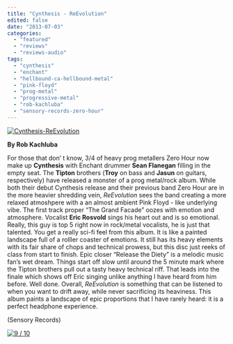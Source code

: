 ```yaml
---
title: "Cynthesis - ReEvolution"
edited: false
date: "2013-07-03"
categories:
  - "featured"
  - "reviews"
  - "reviews-audio"
tags:
  - "cynthesis"
  - "enchant"
  - "hellbound-ca-hellbound-metal"
  - "pink-floyd"
  - "prog-metal"
  - "progressive-metal"
  - "rob-kachluba"
  - "sensory-records-zero-hour"
---
```


[![Cynthesis-ReEvolution](http://www.hellbound.ca/wp-content/uploads/2013/07/Cynthesis-ReEvolution.jpg)](http://www.hellbound.ca/wp-content/uploads/2013/07/Cynthesis-ReEvolution.jpg)

**By Rob Kachluba**

For those that don’ t know, 3/4 of heavy prog metallers Zero Hour now make up **Cynthesis** with Enchant drummer **Sean Flanegan** filling in the empty seat. The **Tipton** brothers (**Troy** on bass and **Jasun** on guitars, respectively) have released a monster of a prog metal/rock album. While both their debut Cynthesis release and their previous band Zero Hour are in the more heavier shredding vein, _ReEvolution_ sees the band creating a more relaxed atmoshpere with a an almost ambient Pink Floyd - like underlying vibe. The first track proper “The Grand Facade” oozes with emotion and atmosphere. Vocalist **Eric Rosvold** sings his heart out and is so emotional. Really, this guy is top 5 right now in rock/metal vocalists, he is just that talented. You get a really sci-fi feel from this album. It is like a painted landscape full of a rolller coaster of emotions. It still has its heavy elements with its fair share of chops and technical prowess, but this disc just reeks of class from start to finish. Epic closer “Release the Diety” is a melodic music fan’s wet dream. Things start off slow until around the 5 minute mark where the Tipton brothers pull out a tasty heavy technical riff. That leads into the finale which shows off Eric singing unlike anything I have heard from him before. Well done. Overall, _ReEvolution_ is something that can be listened to when you want to drift away, while never sacrificing its heaviness. This album paints a landscape of epic proportions that I have rarely heard: it is a perfect headphone experience.

(Sensory Records)

[![9 / 10](http://www.hellbound.ca/wp-content/uploads/2009/05/review9.png)](http://www.hellbound.ca/wp-content/uploads/2009/05/review9.png)
